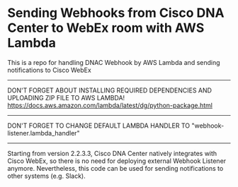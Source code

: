 # Sending Webhooks from Cisco DNA Center to WebEx room with AWS Lambda

This is a repo for handling DNAC Webhook by AWS Lambda and sending notifications to Cisco WebEx

****************

DON'T FORGET ABOUT INSTALLING REQUIRED DEPENDENCIES AND UPLOADING ZIP FILE TO AWS LAMBDA!
https://docs.aws.amazon.com/lambda/latest/dg/python-package.html

****************

DON'T FORGET TO CHANGE DEFAULT LAMBDA HANDLER TO "webhook-listener.lambda_handler"

****************

Starting from version 2.2.3.3, Cisco DNA Center natively integrates with Cisco WebEx, so there is no need for deploying external Webhook Listener anymore. Nevertheless, this code can be used for sending notifications to other systems (e.g. Slack).

